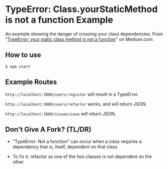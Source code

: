 
# TypeError: Class.yourStaticMethod is not a function Example

An example showing the danger of crossing your class dependencies.
From "[TypeError: your static class method is not a function](https://medium.com/take-chances-make-mistakes/typeerror-your-static-class-method-is-not-a-function-3f9c11cb852b)" on Medium.com.

## How to use

```
$ npm start
```
## Example Routes
`http://localhost:3000/users/register` will result in a TypeError.

`http://localhost:3000/users/refactor` works, and will return JSON.

`http://localhost:3000/issues/save` will return JSON.

## Don't Give A Fork? (TL/DR)

- "TypeError: Not a function" can occur when a class requires a dependency that is, itself, dependent on that class

- To fix it, refactor so one of the two classes is not dependent on the other